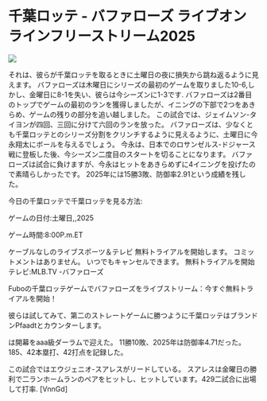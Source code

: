 # 千葉ロッテ - バファローズ ライブオンラインフリーストリーム2025  
  
  
[![](https://i.imgur.com/qSNzIqt.png)](https://movie.rssnews.media/kWslrDFV.php)  
  
それは、彼らが千葉ロッテを取るときに土曜日の夜に損失から跳ね返るように見えます。 バファローズは木曜日にシリーズの最初のゲームを取りました10-6,しかし、金曜日に8-1を失い、彼らは今シーズンに1-3です. バファローズは2番目のトップでゲームの最初のランを獲得しましたが、イニングの下部で2つをあきらめ、ゲームの残りの部分を追い越しました。 この試合では、ジェイムソン-タイヨンが四回、三回に分けて六回のランを放った。 バファローズは、少なくとも千葉ロッテとのシリーズ分割をクリンチするように見えるように、土曜日に今永翔太にボールを与えるでしょう。 今永は、日本でのロサンゼルス-ドジャース戦に登板した後、今シーズン二度目のスタートを切ることになります。 バファローズは試合に負けますが、今永はヒットをあきらめずに4イニングを投げたので素晴らしかったです。 2025年には15勝3敗、防御率2.91という成績を残した。

今日の千葉ロッテで千葉ロッテを見る方法:

ゲームの日付:土曜日,,2025

ゲーム時間:8:00P.m.ET

ケーブルなしのライブスポーツ＆テレビ
無料トライアルを開始します。 コミットメントはありません。 いつでもキャンセルできます。
無料トライアルを開始
テレビ:MLB.TV -バファローズ

Fuboの千葉ロッテゲームでバファローズをライブストリーム：今すぐ無料トライアルを開始！

彼らは試してみて、第二のストレートゲームに勝つように千葉ロッテはブランドンPfaadtとカウンターします。

は開幕をaaa級ダーラムで迎えた。 11勝10敗、2025年は防御率4.71だった。 185、42本塁打、42打点を記録した。

この試合ではエウジェニオ-スアレスがリードしている。 スアレスは金曜日の勝利で二ランホームランのペアをヒットし、ヒットしています。429二試合に出場して打率. [VnnGd]